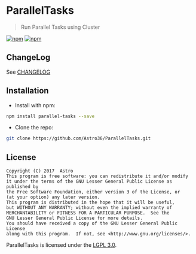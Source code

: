 # ParallelTasks

> Run Parallel Tasks using Cluster

[![npm](https://img.shields.io/npm/v/parallel-tasks.svg?style=flat-square)](https://www.npmjs.com/package/parallel-tasks) [![npm](https://img.shields.io/npm/dt/parallel-tasks.svg?style=flat-square)](https://www.npmjs.com/package/parallel-tasks)

## ChangeLog

See [CHANGELOG](./CHANGELOG.md)

## Installation

- Install with npm:

```bash
npm install parallel-tasks --save
```

- Clone the repo:

```bash
git clone https://github.com/Astro36/ParallelTasks.git
```

## License

```text
Copyright (C) 2017  Astro
This program is free software: you can redistribute it and/or modify
it under the terms of the GNU Lesser General Public License as published by
the Free Software Foundation, either version 3 of the License, or
(at your option) any later version.
This program is distributed in the hope that it will be useful,
but WITHOUT ANY WARRANTY; without even the implied warranty of
MERCHANTABILITY or FITNESS FOR A PARTICULAR PURPOSE.  See the
GNU Lesser General Public License for more details.
You should have received a copy of the GNU Lesser General Public License
along with this program.  If not, see <http://www.gnu.org/licenses/>.
```

ParallelTasks is licensed under the [LGPL 3.0](./LICENSE).
